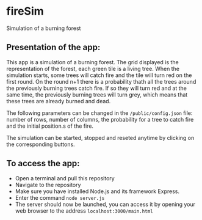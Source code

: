 # fireSim
Simulation of a burning forest

## Presentation of the app:

This app is a simulation of a burning forest. The grid displayed is the representation of the forest, each green tile is a living tree. When the simulation starts, some trees will catch fire and the tile will turn red on the first round. On the round n+1 there is a probability thath all the trees around the previously burning trees catch fire. If so they will turn red and at the same time, the previously burning trees will turn grey, which means that these trees are already burned and dead.

The following parameters can be changed in the `/public/config.json` file: number of rows, number of columns, the probability for a tree to catch fire and the initial position.s of the fire.

The simulation can be started, stopped and reseted anytime by clicking on the corresponding buttons.

## To access the app:
- Open a terminal and pull this repository
- Navigate to the repository
- Make sure you have installed Node.js and its framework Express.
- Enter the command `node server.js`
- The server should now be launched, you can access it by opening your web browser to the address `localhost:3000/main.html`
